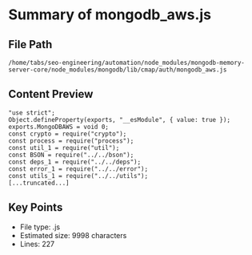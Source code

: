 # Summary of mongodb_aws.js
  
## File Path
`/home/tabs/seo-engineering/automation/node_modules/mongodb-memory-server-core/node_modules/mongodb/lib/cmap/auth/mongodb_aws.js`

## Content Preview
```
"use strict";
Object.defineProperty(exports, "__esModule", { value: true });
exports.MongoDBAWS = void 0;
const crypto = require("crypto");
const process = require("process");
const util_1 = require("util");
const BSON = require("../../bson");
const deps_1 = require("../../deps");
const error_1 = require("../../error");
const utils_1 = require("../../utils");
[...truncated...]
```

## Key Points
- File type: .js
- Estimated size: 9998 characters
- Lines: 227
